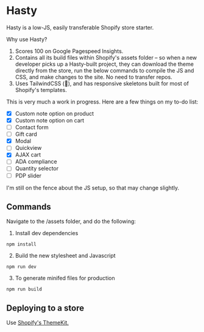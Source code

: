 # Hasty

Hasty is a low-JS, easily transferable Shopify store starter.

Why use Hasty?

1. Scores 100 on Google Pagespeed Insights.
2. Contains all its build files within Shopify's assets folder – so when a new developer picks up a Hasty-built project, they can download the theme directly from the store, run the below commands to compile the JS and CSS, and make changes to the site. No need to transfer repos.
3. Uses TailwindCSS (:raised_hands:), and has responsive skeletons built for most of Shopify's templates.

This is very much a work in progress. Here are a few things on my to-do list:

- [x] Custom note option on product
- [x] Custom note option on cart
- [ ] Contact form
- [ ] Gift card
- [x] Modal
- [ ] Quickview
- [x] AJAX cart
- [ ] ADA compliance
- [ ] Quantity selector
- [ ] PDP slider

I'm still on the fence about the JS setup, so that may change slightly.

## Commands

Navigate to the /assets folder, and do the following:

1. Install dev dependencies
```
npm install
```

2. Build the new stylesheet and Javascript
```
npm run dev
```

3. To generate minifed files for production
```
npm run build 
```

## Deploying to a store

Use [Shopify's ThemeKit.](https://shopify.github.io/themekit/)
